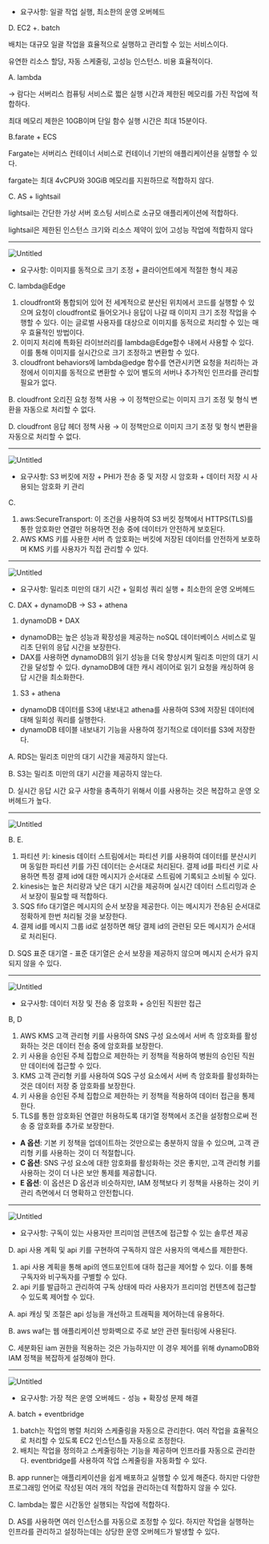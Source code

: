 - 요구사항: 일괄 작업 실행, 최소한의 운영 오버헤드

D. EC2 +. batch

배치는 대규모 일괄 작업을 효율적으로 실행하고 관리할 수 있는 서비스이다.

유연한 리소스 할당, 자동 스케줄링, 고성능 인스턴스. 비용 효율적이다.

A. lambda

→ 람다는 서버리스 컴퓨팅 서비스로 쩗은 실행 시간과 제한된 메모리를 가진 작업에 적합하다.

최대 메모리 제한은 10GB이며 단일 함수 실행 시간은 최대 15분이다.

B.farate + ECS

Fargate는 서버리스 컨테이너 서비스로 컨테이너 기반의 애플리케이션을 실행할 수 있다.

fargate는 최대 4vCPU와 30GiB 메모리를 지원하므로 적합하지 않다.

C. AS + lightsail

lightsail는 간단한 가상 서버 호스팅 서비스로 소규모 애플리케이션에 적합하다.

lightsail은 제한된 인스턴스 크기와 리소스 제약이 있어 고성능 작업에 적합하지 않다

---

![Untitled](https://prod-files-secure.s3.us-west-2.amazonaws.com/0e50c9f9-d6b9-4369-b0d8-a40d14ac1451/7fa4c4e9-e750-4422-997d-4ccb4da3ccca/Untitled.png)

- 요구사항: 이미지를 동적으로 크기 조정 + 클라이언트에게 적절한 형식 제공

C. lambda@Edge

1. cloudfront와 통합되어 있어 전 세계적으로 분산된 위치에서 코드를 실행할 수 있으며 요청이 cloudfront로 들어오거나 응답이 나갈 때 이미지 크기 조정 작업을 수행할 수 있다. 이는 글로벌 사용자를 대상으로 이미지를 동적으로 처리할 수 있는 매우 효율적인 방법이다.
2. 이미지 처리에 특화된 라이브러리를 lambda@Edge함수 내에서 사용할 수 있다. 이를 통해 이미지를 실시간으로 크기 조정하고 변환할 수 있다.
3. cloudfront behaviors에 lambda@edge 함수를 연관시키면 요청을 처리하는 과정에서 이미지를 동적으로 변환할 수 있어 별도의 서버나 추가적인 인프라를 관리할 필요가 없다.

B. cloudfront 오리진 요청 정책 사용 → 이 정책만으로는 이미지 크기 조정 및 형식 변환을 자동으로 처리할 수 없다.

D. cloudfront 응답 헤더 정책 사용 → 이 정책만으로 이미지 크기 조정 및 형식 변환을 자동으로 처리할 수 없다.

---

![Untitled](https://prod-files-secure.s3.us-west-2.amazonaws.com/0e50c9f9-d6b9-4369-b0d8-a40d14ac1451/aac3cf3c-1d37-40d4-84e6-8ac0952d0eca/Untitled.png)

- 요구사항: S3 버킷에 저장 + PHI가 전송 중 및 저장 시 암호화 + 데이터 저장 시 사용되는 암호화 키 관리

C.

1. aws:SecureTransport: 이 조건을 사용하여 S3 버킷 정책에서 HTTPS(TLS)를 통한 암호화만 연결만 허용하면 전송 중에 데이터가 안전하게 보호된다.
2. AWS KMS 키를 사용한 서버 측 암호화는 버킷에 저장된 데이터를 안전하게 보호하며 KMS 키를 사용자가 직접 관리할 수 있다.

---

![Untitled](https://prod-files-secure.s3.us-west-2.amazonaws.com/0e50c9f9-d6b9-4369-b0d8-a40d14ac1451/84bdeee9-d980-435c-af13-f8b432a0f6ec/Untitled.png)

- 요구사항: 밀리초 미만의 대기 시간 + 일회성 쿼리 실행 + 최소한의 운영 오버헤드

C. DAX + dynamoDB → S3 + athena

1. dynamoDB + DAX
- dynamoDB는 높은 성능과 확장성을 제공하는 noSQL 데이터베이스 서비스로 밀리초 단위의 응답 시간을 보장한다.
- DAX를 사용하면 dynamoDB의 읽기 성능을 더욱 향상시켜 밀리초 미만의 대기 시간을 달성할 수 있다. dynamoDB에 대한 캐시 레이어로 읽기 요청을 캐싱하여 응답 시간을 최소화한다.
1. S3 + athena
- dynamoDB 데이터를 S3에 내보내고 athena를 사용하여 S3에 저장된 데이터에 대해 일회성 쿼리를 실행한다.
- dynamoDB 테이블 내보내기 기능을 사용하여 정기적으로 데이터를 S3에 저장한다.

A. RDS는 밀리초 미만의 대기 시간을 제공하지 않는다.

B. S3는 밀리초 미만의 대기 시간을 제공하지 않는다.

D. 실시간 응답 시간 요구 사항을 충족하기 위해서 이를 사용하는 것은 복잡하고 운영 오버헤드가 높다.

---

![Untitled](https://prod-files-secure.s3.us-west-2.amazonaws.com/0e50c9f9-d6b9-4369-b0d8-a40d14ac1451/4f3eadad-4d1e-4bdc-84a9-86e733bc79e7/Untitled.png)

B. E.

1. 파티션 키: kinesis 데이터 스트림에서는 파티션 키를 사용하여 데이터를 분산시키며 동일한 파티션 키를 가진 데이터는 순서대로 처리된다. 결제 id를 파티션 키로 사용하면 특정 결제 id에 대한 메시지가 순서대로 스트림에 기록되고 소비될 수 있다.
2. kinesis는 높은 처리량과 낮은 대기 시간을 제공하며 실시간 데이터 스트리밍과 순서 보장이 필요할 때 적합하다.
3. SQS fifo 대기열은 메시지의 순서 보장을 제공한다. 이는 메시지가 전송된 순서대로 정확하게 한번 처리될 것을 보장한다.
4. 결제 id를 메시지 그룹 id로 설정하면 해당 결제 id의 관련된 모든 메시지가 순서대로 처리된다.

D. SQS 표준 대기열 - 표준 대기열은 순서 보장을 제공하지 않으며 메시지 순서가 유지되지 않을 수 있다.

---

![Untitled](https://prod-files-secure.s3.us-west-2.amazonaws.com/0e50c9f9-d6b9-4369-b0d8-a40d14ac1451/6bdef5aa-cf9a-4dc0-ac93-ef3b0aa0fdf6/Untitled.png)

- 요구사항: 데이터 저장 및 전송 중 암호화 + 승인된 직원만 접근

B, D

1. AWS KMS 고객 관리형 키를 사용하여 SNS 구성 요소에서 서버 측 암호화를 활성화하는 것은 데이터 전송 중에 암호화를 보장한다.
2. 키 사용을 승인된 주체 집합으로 제한하는 키 정책을 적용하여 병원의 승인된 직원만 데이터에 접근할 수 있다.
3. KMS 고객 관리형 키를 사용하여 SQS 구성 요소에서 서버 측 암호화를 활성화하는 것은 데이터 저장 중 암호화를 보장한다.
4. 키 사용을 승인된 주체 집합으로 제한하는 키 정책을 적용하여 데이터 접근을 통제한다.
5. TLS를 통한 암호화된 연결만 허용하도록 대기열 정책에서 조건을 설정함으로써 전송 중 암호화를 추가로 보장한다.

- **A 옵션**: 기본 키 정책을 업데이트하는 것만으로는 충분하지 않을 수 있으며, 고객 관리형 키를 사용하는 것이 더 적절합니다.
- **C 옵션**: SNS 구성 요소에 대한 암호화를 활성화하는 것은 좋지만, 고객 관리형 키를 사용하는 것이 더 나은 보안 통제를 제공합니다.
- **E 옵션**: 이 옵션은 D 옵션과 비슷하지만, IAM 정책보다 키 정책을 사용하는 것이 키 관리 측면에서 더 명확하고 안전합니다.

---

![Untitled](https://prod-files-secure.s3.us-west-2.amazonaws.com/0e50c9f9-d6b9-4369-b0d8-a40d14ac1451/95ec7735-83a3-41d9-9697-1fcc82e2af6c/Untitled.png)

- 요구사항: 구독이 있는 사용자만 프리미엄 콘텐츠에 접근할 수 있는 솔루션 제공

D.  api 사용 계획 및 api 키를 구현하여 구독하지 않은 사용자의 액세스를 제한한다.

1. api 사용 계획을 통해 api의 엔드포인트에 대하 접근을 제어할 수 있다. 이를 통해 구독자와 비구독자를 구별할 수 있다.
2. api 키를 발급하고 관리하여 구독 상태에 따라 사용자가 프리미엄 컨텐츠에 접근할 수 있도록 제어할 수 있다.

A. api 캐싱 및 조절은 api 성능을 개선하고 트래픽을 제어하는데 유용하다.

B. aws waf는 웹 애플리케이션 방화벽으로 주로 보안 관련 필터링에 사용된다.

C. 세분화된 iam 권한을 적용하는 것은 가능하지만 이 경우 제어를 위해 dynamoDB와 IAM 정책을 복잡하게 설정해야 한다.

---

![Untitled](https://prod-files-secure.s3.us-west-2.amazonaws.com/0e50c9f9-d6b9-4369-b0d8-a40d14ac1451/f36f5c59-12d3-49f6-bd10-651b7e4ef29a/Untitled.png)

- 요구사항: 가장 적은 운영 오버헤드 - 성능 + 확장성 문제 해결

A. batch + eventbridge

1. batch는 작업의 병렬 처리와 스케줄링을 자동으로 관리한다. 여러 작업을 효율적으로 처리할 수 있도록 EC2 인스턴스틀 자동으로 조정한다.
2. 배치는 작업을 정의하고 스케줄링하는 기능을 제공하며 인프라를 자동으로 관리한다. eventbridge를 사용하여 작업 스케줄링을 자동화할 수 있다.

B. app runner는 애플리케이션을 쉽게 배포하고 실행할 수 있게 해준다. 하지만 다양한 프로그래밍 언어로 작성된 여러 개의 작업을 관리하는데 적합하지 않을 수 있다.

C. lambda는 짧은 시간동안 실행되는 작업에 적합하다.

D. AS를 사용하면 여러 인스턴스를 자동으로 조정할 수 있다. 하지만 작업을 실행하는 인프라를 관리하고 설정하는데는 상당한 운영 오버헤드가 발생할 수 있다.